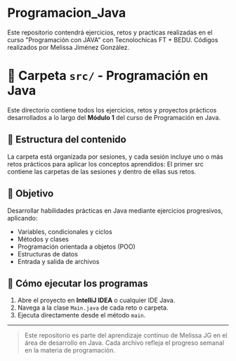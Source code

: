 # Programacion_Java
Este repositorio contendrá ejercicios, retos y practicas realizadas en el curso "Programación con JAVA" con Tecnolochicas FT + BEDU. 
Códigos realizados por Melissa Jiménez González.

# 📁 Carpeta `src/` - Programación en Java

Este directorio contiene todos los ejercicios, retos y proyectos prácticos desarrollados a lo largo del **Módulo 1** del curso de Programación en Java.

## 📌 Estructura del contenido

La carpeta está organizada por sesiones, y cada sesión incluye uno o más retos prácticos para aplicar los conceptos aprendidos:
El primer src contiene las carpetas de las sesiones y dentro de ellas sus retos.

## 🎯 Objetivo

Desarrollar habilidades prácticas en Java mediante ejercicios progresivos, aplicando:

- Variables, condicionales y ciclos
- Métodos y clases
- Programación orientada a objetos (POO)
- Estructuras de datos
- Entrada y salida de archivos

## 🚀 Cómo ejecutar los programas

1. Abre el proyecto en **IntelliJ IDEA** o cualquier IDE Java.
2. Navega a la clase `Main.java` de cada reto o carpeta.
3. Ejecuta directamente desde el método `main`.

---

> Este repositorio es parte del aprendizaje continuo de Melissa JG en el área de desarrollo en Java. Cada archivo refleja el progreso semanal en la materia de programación.
